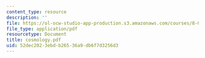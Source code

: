 ```yaml
---
content_type: resource
description: ''
file: https://ol-ocw-studio-app-production.s3.amazonaws.com/courses/8-033-relativity-fall-2006/52dec2023ebdb26536a9db6f7d3256d3_cosmology.pdf
file_type: application/pdf
resourcetype: Document
title: cosmology.pdf
uid: 52dec202-3ebd-b265-36a9-db6f7d3256d3
---
```

